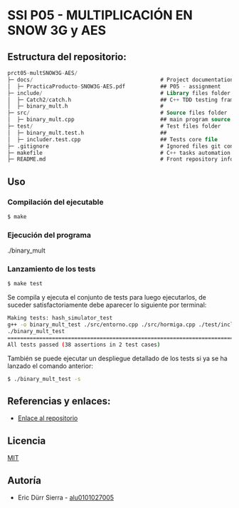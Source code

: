 # SSI P05 - MULTIPLICACIÓN EN SNOW 3G y AES

## Estructura del repositorio:

```SQL
prct05-multSNOW3G-AES/
├─ docs/                                        # Project documentation folder
│  ├─ PracticaProducto-SNOW3G-AES.pdf           ## P05 - assignment
├─ include/                                     # Library files folder
│  ├─ Catch2/catch.h                            ## C++ TDD testing framework
│  ├─ binary_mult.h                             #
├─ src/                                         # Source files folder
│  ├─ binary_mult.cpp                           ## main program source file
├─ test/                                        # Test files folder
│  ├─ binary_mult.test.h                        ##  
│  ├─ includer.test.cpp                         ## Tests core file 
├─ .gitignore                                   # Ignored files git config file
├─ makefile                                     # C++ tasks automation file
├─ README.md                                    # Front repository information file
```

## Uso

### **Compilación del ejecutable**

```bash
$ make
```

### **Ejecución del programa**
./binary_mult


### **Lanzamiento de los tests**
```bash
$ make test
```

Se compila y ejecuta el conjunto de tests para luego ejecutarlos, de suceder satisfactoriamente debe aparecer lo siguiente por terminal:

```bash
Making tests: hash_simulator_test
g++ -o binary_mult_test ./src/entorno.cpp ./src/hormiga.cpp ./test/includer.test.cpp
./binary_mult_test
===============================================================================
All tests passed (38 assertions in 2 test cases)
```

También se puede ejecutar un despliegue detallado de los tests si ya se ha lanzado el comando anterior:

```bash
$ ./binary_mult_test -s
```

## Referencias y enlaces:

- [Enlace al repositorio](https://github.com/Eric-Durr/PRCT05-SNOW3G_AES_MULT)

## Licencia

[MIT](https://choosealicense.com/licenses/mit/)

## Autoría

- Eric Dürr Sierra - [alu0101027005](alu0101027005@ull.edu.es)

